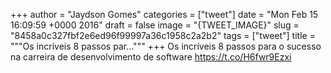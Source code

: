 
+++
author = "Jaydson Gomes"
categories = ["tweet"]
date = "Mon Feb 15 16:09:59 +0000 2016"
draft = false
image = "{TWEET_IMAGE}"
slug = "8458a0c327fbf2e6ed96f99997a36c1958c2a2b2"
tags = ["tweet"]
title = """Os incríveis 8 passos par..."""
+++
Os incríveis 8 passos para o sucesso na carreira de desenvolvimento de software https://t.co/H6fwr9Ezxi
